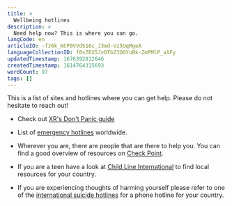 ```yaml
---
title: >
  Wellbeing hotlines
description: >
  Need help now? This is where you can go.
langCode: en
articleID: -fJ6k_NCP0VVdS16c_J3md-Vz5UqMgeA
languageCollectionID: f0sZEX5JvDTbZ3OOYuBk-ZmPMlP_a1Fy
updatedTimestamp: 1676392812646
createdTimestamp: 1614764315693
wordCount: 97
tags: []
---
```


This is a list of sites and hotlines where you can get help. Please do not hesitate to reach out!

-   Check out [XR's Don't Panic guide](https://docs.google.com/document/d/10UbkxVAUVBJt0xtS_uE78LXCV8QeFwvW76BB6T_ZSok/edit?utm_source=activisthandbook.org)
    
-   List of [emergency hotlines](https://en.wikipedia.org/wiki/List_of_emergency_telephone_numbers) worldwide.
    
-   Wherever you are, there are people that are there to help you. You can find a good overview of resources on [Check Point](https://checkpointorg.com/global/).
    
-   If you are a teen have a look at [Child Line International](https://www.childhelplineinternational.org/child-helplines/child-helpline-network/) to find local resources for your country.
    
-   If you are experiencing thoughts of harming yourself please refer to one of the [international suicide hotlines](http://www.suicide.org/international-suicide-hotlines.html) for a phone hotline for your country.